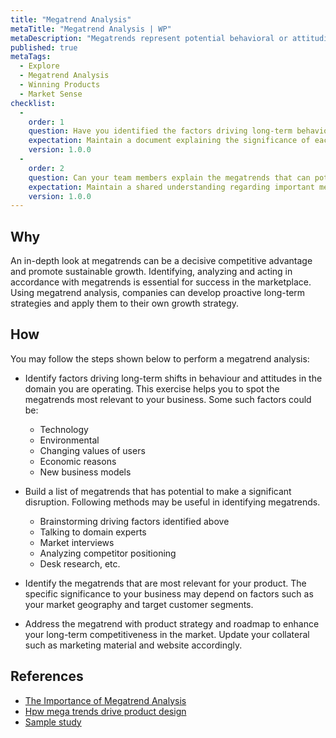 ```yaml
---
title: "Megatrend Analysis"
metaTitle: "Megatrend Analysis | WP"
metaDescription: "Megatrends represent potential behavioral or attitudinal changes over the course of time in your consumers/users.  Megatrend analysis answers the question “What is happening? at a macro level."
published: true
metaTags:
  - Explore
  - Megatrend Analysis
  - Winning Products
  - Market Sense
checklist: 
  -
    order: 1
    question: Have you identified the factors driving long-term behavioural and attitude changes of your target market?
    expectation: Maintain a document explaining the significance of each of the identified factor.
    version: 1.0.0
  -
    order: 2
    question: Can your team members explain the megatrends that can potentially disrupt the domain you are operating?
    expectation: Maintain a shared understanding regarding important megatrends through a document.
    version: 1.0.0
---
```



## Why

An in-depth look at megatrends can be a decisive competitive advantage and promote sustainable growth. Identifying, analyzing and acting in accordance with megatrends is essential for success in the marketplace. Using megatrend analysis, companies can develop proactive long-term strategies and apply them to their own growth strategy.

## How

You may follow the steps shown below to perform a megatrend analysis:

- Identify factors driving long-term shifts in behaviour and attitudes in the domain you are operating. This exercise  helps you to spot the megatrends most relevant to your business. Some such factors could be:
  - Technology
  - Environmental
  - Changing values of users
  - Economic reasons
  - New business models
  
- Build a list of megatrends that has potential to make a significant disruption. Following methods may be useful in identifying megatrends.
  - Brainstorming driving factors identified above
  - Talking to domain experts
  - Market interviews
  - Analyzing competitor positioning
  - Desk research, etc.
- Identify the megatrends that are most relevant for your product. The specific significance to your business may depend on factors such as your market geography and target customer segments.
- Address the megatrend with product strategy and roadmap to enhance your long-term competitiveness in the market. Update your collateral such as marketing material and website accordingly.

## References

- [The Importance of Megatrend Analysis](https://blog.euromonitor.com/video/the-importance-of-megatrend-analysis/)
- [Hpw mega trends drive product design](https://www.slideshare.net/Bresslergroup/how-trends-drive-innovation-in-product-design-119123363)
- [Sample study](https://www.askfood.eu/tools/forecast/wp-content/uploads/2019/08/Consumer-Megatrends.pdf)
